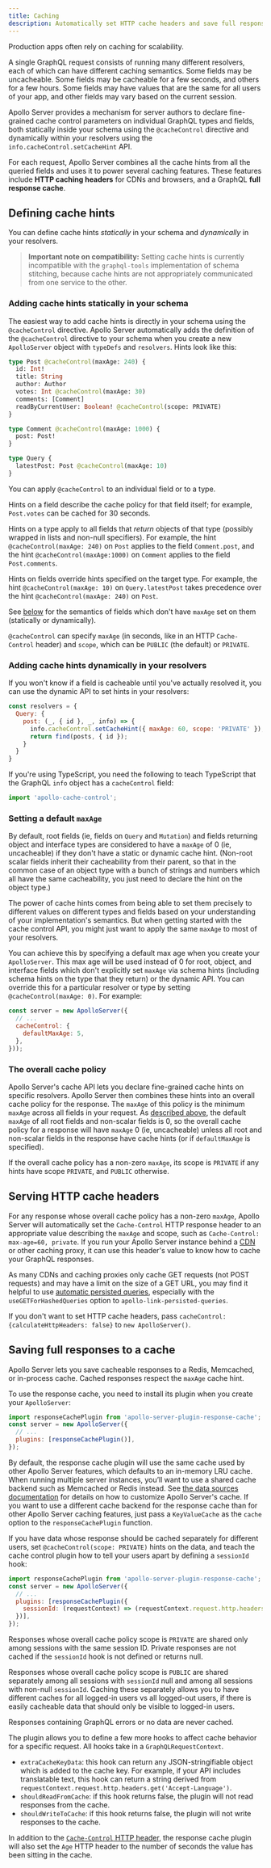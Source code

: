 ```yaml
---
title: Caching
description: Automatically set HTTP cache headers and save full responses in a cache.
---
```


Production apps often rely on caching for scalability.

A single GraphQL request consists of running many different resolvers, each of which can have different caching semantics. Some fields may be uncacheable. Some fields may be cacheable for a few seconds, and others for a few hours. Some fields may have values that are the same for all users of your app, and other fields may vary based on the current session.

Apollo Server provides a mechanism for server authors to declare fine-grained cache control parameters on individual GraphQL types and fields, both statically inside your schema using the `@cacheControl` directive and dynamically within your resolvers using the `info.cacheControl.setCacheHint` API.

For each request, Apollo Server combines all the cache hints from all the queried fields and uses it to power several caching features. These features include **HTTP caching headers** for CDNs and browsers, and a GraphQL **full response cache**.

## Defining cache hints

You can define cache hints *statically* in your schema and *dynamically* in your resolvers.

> **Important note on compatibility:** Setting cache hints is currently incompatible with the `graphql-tools` implementation of schema stitching, because cache hints are not appropriately communicated from one service to the other.

### Adding cache hints statically in your schema

The easiest way to add cache hints is directly in your schema using the `@cacheControl` directive. Apollo Server automatically adds the definition of the `@cacheControl` directive to your schema when you create a new `ApolloServer` object with `typeDefs` and `resolvers`. Hints look like this:

```graphql
type Post @cacheControl(maxAge: 240) {
  id: Int!
  title: String
  author: Author
  votes: Int @cacheControl(maxAge: 30)
  comments: [Comment]
  readByCurrentUser: Boolean! @cacheControl(scope: PRIVATE)
}

type Comment @cacheControl(maxAge: 1000) {
  post: Post!
}

type Query {
  latestPost: Post @cacheControl(maxAge: 10)
}
```

You can apply `@cacheControl` to an individual field or to a type.

Hints on a field describe the cache policy for that field itself; for example, `Post.votes` can be cached for 30 seconds.

Hints on a type apply to all fields that *return* objects of that type (possibly wrapped in lists and non-null specifiers). For example, the hint `@cacheControl(maxAge: 240)` on `Post` applies to the field `Comment.post`, and the hint `@cacheControl(maxAge:1000)` on `Comment` applies to the field `Post.comments`.

Hints on fields override hints specified on the target type. For example, the hint `@cacheControl(maxAge: 10)` on `Query.latestPost` takes precedence over the hint `@cacheControl(maxAge: 240)` on `Post`.

See [below](#setting-a-default-maxage) for the semantics of fields which don't have `maxAge` set on them (statically or dynamically).

`@cacheControl` can specify `maxAge` (in seconds, like in an HTTP `Cache-Control` header) and `scope`, which can be `PUBLIC` (the default) or `PRIVATE`.


### Adding cache hints dynamically in your resolvers

If you won't know if a field is cacheable until you've actually resolved it, you can use the dynamic API to set hints in your resolvers:

```javascript
const resolvers = {
  Query: {
    post: (_, { id }, _, info) => {
      info.cacheControl.setCacheHint({ maxAge: 60, scope: 'PRIVATE' });
      return find(posts, { id });
    }
  }
}
```

If you're using TypeScript, you need the following to teach TypeScript that the GraphQL `info` object has a `cacheControl` field:
```javascript
import 'apollo-cache-control';
```

### Setting a default `maxAge`

By default, root fields (ie, fields on `Query` and `Mutation`) and fields returning object and interface types are considered to have a `maxAge` of 0 (ie, uncacheable) if they don't have a static or dynamic cache hint. (Non-root scalar fields inherit their cacheability from their parent, so that in the common case of an object type with a bunch of strings and numbers which all have the same cacheability, you just need to declare the hint on the object type.)

The power of cache hints comes from being able to set them precisely to different values on different types and fields based on your understanding of your implementation's semantics. But when getting started with the cache control API, you might just want to apply the same `maxAge` to most of your resolvers.

You can achieve this by specifying a default max age when you create your `ApolloServer`. This max age will be used instead of 0 for root, object, and interface fields which don't explicitly set `maxAge` via schema hints (including schema hints on the type that they return) or the dynamic API. You can override this for a particular resolver or type by setting `@cacheControl(maxAge: 0)`. For example:

```javascript
const server = new ApolloServer({
  // ...
  cacheControl: {
    defaultMaxAge: 5,
  },
}));
```

### The overall cache policy

Apollo Server's cache API lets you declare fine-grained cache hints on specific resolvers. Apollo Server then combines these hints into an overall cache policy for the response. The `maxAge` of this policy is the minimum `maxAge` across all fields in your request. As [described above](#setting-a-default-maxage), the default `maxAge` of all root fields and non-scalar fields is 0, so the overall cache policy for a response will have `maxAge` 0 (ie, uncacheable) unless all root and non-scalar fields in the response have cache hints (or if `defaultMaxAge` is specified).

If the overall cache policy has a non-zero `maxAge`, its scope is `PRIVATE` if any hints have scope `PRIVATE`, and `PUBLIC` otherwise.

## Serving HTTP cache headers

For any response whose overall cache policy has a non-zero `maxAge`, Apollo Server will automatically set the `Cache-Control` HTTP response header to an appropriate value describing the `maxAge` and scope, such as `Cache-Control: max-age=60, private`.  If you run your Apollo Server instance behind a [CDN](https://en.wikipedia.org/wiki/Content_delivery_network) or other caching proxy, it can use this header's value to know how to cache your GraphQL responses.

As many CDNs and caching proxies only cache GET requests (not POST requests) and may have a limit on the size of a GET URL, you may find it helpful to use [automatic persisted queries](https://github.com/apollographql/apollo-link-persisted-queries), especially with the `useGETForHashedQueries` option to `apollo-link-persisted-queries`.

If you don't want to set HTTP cache headers, pass `cacheControl: {calculateHttpHeaders: false}` to `new ApolloServer()`.

## Saving full responses to a cache

Apollo Server lets you save cacheable responses to a Redis, Memcached, or in-process cache. Cached responses respect the `maxAge` cache hint.

To use the response cache, you need to install its plugin when you create your `ApolloServer`:

```javascript
import responseCachePlugin from 'apollo-server-plugin-response-cache';
const server = new ApolloServer({
  // ...
  plugins: [responseCachePlugin()],
});
```

By default, the response cache plugin will use the same cache used by other Apollo Server features, which defaults to an in-memory LRU cache. When running multiple server instances, you’ll want to use a shared cache backend such as Memcached or Redis instead.  See [the data sources documentation](/data/data-sources/#using-memcachedredis-as-a-cache-storage-backend) for details on how to customize Apollo Server's cache.  If you want to use a different cache backend for the response cache than for other Apollo Server caching features, just pass a `KeyValueCache` as the `cache` option to the `responseCachePlugin` function.

If you have data whose response should be cached separately for different users, set `@cacheControl(scope: PRIVATE)` hints on the data, and teach the cache control plugin how to tell your users apart by defining a `sessionId` hook:

```javascript
import responseCachePlugin from 'apollo-server-plugin-response-cache';
const server = new ApolloServer({
  // ...
  plugins: [responseCachePlugin({
    sessionId: (requestContext) => (requestContext.request.http.headers.get('sessionid') || null),
  })],
});
```

Responses whose overall cache policy scope is `PRIVATE` are shared only among sessions with the same session ID. Private responses are not cached if the `sessionId` hook is not defined or returns null.

Responses whose overall cache policy scope is `PUBLIC` are shared separately among all sessions with `sessionId` null and among all sessions with non-null `sessionId`.  Caching these separately allows you to have different caches for all logged-in users vs all logged-out users, if there is easily cacheable data that should only be visible to logged-in users.

Responses containing GraphQL errors or no data are never cached.

The plugin allows you to define a few more hooks to affect cache behavior for a specific request. All hooks take in a `GraphQLRequestContext`.

- `extraCacheKeyData`: this hook can return any JSON-stringifiable object which is added to the cache key. For example, if your API includes translatable text, this hook can return a string derived from `requestContext.request.http.headers.get('Accept-Language')`.
- `shouldReadFromCache`: if this hook returns false, the plugin will not read responses from the cache.
- `shouldWriteToCache`: if this hook returns false, the plugin will not write responses to the cache.

In addition to the [`Cache-Control` HTTP header](#serving-http-cache-headers), the response cache plugin will also set the `Age` HTTP header to the number of seconds the value has been sitting in the cache.
